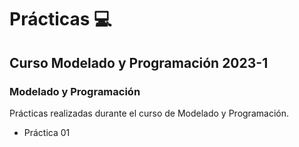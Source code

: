 # Prácticas 💻

## Curso Modelado y Programación 2023-1

### Modelado y Programación

Prácticas realizadas durante el curso de Modelado y Programación.

- Práctica 01 


